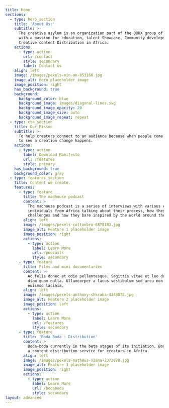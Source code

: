 ```yaml
---
title: Home
sections:
  - type: hero_section
    title: 'About Us:'
    subtitle: >-
      The creative asylum is an organization part of the BOHX group of companies
      with a passion for education, talent Showcase, Community development and
      Creative content Distribution in Africa.
    actions:
      - type: action
        url: /contact
        style: secondary
        label: Contact us
    align: left
    image: /images/pexels-min-an-853168.jpg
    image_alt: Hero placeholder image
    image_position: right
    has_background: true
    background:
      background_color: blue
      background_image: images/diagonal-lines.svg
      background_image_opacity: 20
      background_image_size: auto
      background_image_repeat: repeat
  - type: cta_section
    title: Our Misson
    subtitle: >-
      To help creators connect to an audience because when people come together
      to see a creation change happens.
    actions:
      - type: action
        label: Download Manifesto
        url: /features
        style: primary
    has_background: true
    background_color: gray
  - type: features_section
    title: Content we create.
    features:
      - type: feature
        title: The madhouse podcast
        content: >
          The madhouse podcast is a series of interviews with various creative
          individuals from Africa talking about their process, how they overcome
          challenges and how they bare inspired by the world around them
        align: left
        image: /images/pexels-cottonbro-6878183.jpg
        image_alt: Feature 1 placeholder image
        image_position: right
        actions:
          - type: action
            label: Learn More
            url: /podcasts
            style: secondary
      - type: feature
        title: Films and mini documentaries
        content: >-
          Ac felis donec et odio pellentesque. Sagittis vitae et leo duis ut
          diam quam nulla. Ullamcorper a lacus vestibulum sed arcu non odio
          euismod lacinia.
        align: left
        image: /images/pexels-anthony-shkraba-4348078.jpg
        image_alt: Feature 2 placeholder image
        image_position: left
        actions:
          - type: action
            label: Learn More
            url: /features
            style: secondary
      - type: feature
        title: 'Boda Boda : Distribution'
        content: >
          Boda-boda currently in the beta stages of its initiation, Boda-boda is
          a content distribution service for creators in Africa.
        align: left
        image: /images/pexels-matheus-viana-2372978.jpg
        image_alt: Feature 3 placeholder image
        image_position: right
        actions:
          - type: action
            label: Learn More
            url: /bodaboda
            style: secondary
layout: advanced
---
```

